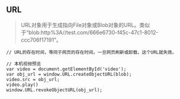 ## URL

  > URL对象用于生成指向File对象或Blob对象的URL。类似于“blob:http%3A//test.com/666e6730-f45c-47c1-8012-ccc706f17191”。

  ```
  // URL的存在时间，等同于网页的存在时间，一旦网页刷新或卸载，这个URL就失效。

  // 本机视频预览
  var video = document.getElementById('video');
  var obj_url = window.URL.createObjectURL(blob);
  video.src = obj_url;
  video.play()
  window.URL.revokeObjectURL(obj_url);
  ```
